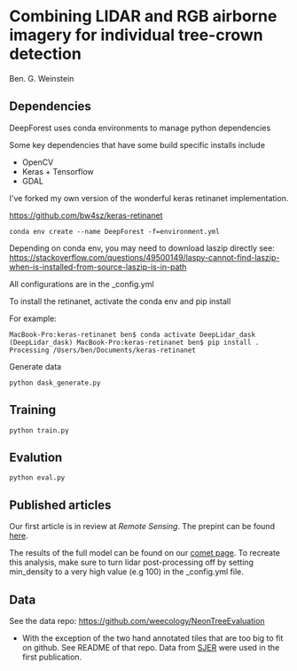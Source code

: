 # Combining LIDAR and RGB airborne imagery for individual tree-crown detection

Ben. G. Weinstein

## Dependencies

DeepForest uses conda environments to manage python dependencies

Some key dependencies that have some build specific installs include

* OpenCV
* Keras + Tensorflow
* GDAL

I've forked my own version of the wonderful keras retinanet implementation.

https://github.com/bw4sz/keras-retinanet

```
conda env create --name DeepForest -f=environment.yml
```

Depending on conda env, you may need to download laszip directly see: https://stackoverflow.com/questions/49500149/laspy-cannot-find-laszip-when-is-installed-from-source-laszip-is-in-path

All configurations are in the _config.yml 

To install the retinanet, activate the conda env and pip install

For example:
```
MacBook-Pro:keras-retinanet ben$ conda activate DeepLidar_dask
(DeepLidar_dask) MacBook-Pro:keras-retinanet ben$ pip install .
Processing /Users/ben/Documents/keras-retinanet
```


Generate data

```
python dask_generate.py
```

## Training

```
python train.py
```

## Evalution

```
python eval.py
```

## Published articles

Our first article is in review at *Remote Sensing*. The prepint can be found [here](https://www.biorxiv.org/content/10.1101/532952v1). 

The results of the full model can be found on our [comet page](https://www.comet.ml/bw4sz/deeplidar/2645e41bf83b47e68a313f3c933aff8a). To recreate this analysis, make sure to turn lidar post-processing off by setting min_density to a very high value (e.g 100) in the _config.yml file.

## Data

See the data repo: https://github.com/weecology/NeonTreeEvaluation
* With the exception of the two hand annotated tiles that are too big to fit on github. See README of that repo.
Data from [SJER](https://www.neonscience.org/field-sites/field-sites-map/SJER) were used in the first publication.
